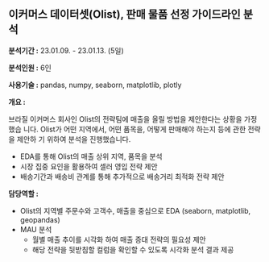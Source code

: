 ## 이커머스 데이터셋(Olist), 판매 물품 선정 가이드라인 분석
__분석기간 :__ 23.01.09. - 23.01.13. (5일)

__분석인원 :__ 6인

__사용기술 :__ pandas, numpy, seaborn, matplotlib, plotly

__개요 :__ 

브라질 이커머스 회사인 Olist의 전략팀에 매출을 올릴 방법을 제안한다는 상황을 가정했습
니다. Olist가 어떤 지역에서, 어떤 품목을, 어떻게 판매해야 하는지 등에 관한 전략을 제안하
기 위하여 분석을 진행했습니다.

- EDA를 통해 Olist의 매출 상위 지역, 품목을 분석
- 시장 집중 요인을 활용하여 셀러 영입 전략 제안
- 배송기간과 배송비 관계를 통해 추가적으로 배송거리 최적화 전략 제안

__담당역할 :__ 

- Olist의 지역별 주문수와 고객수, 매출을 중심으로 EDA (seaborn, matplotlib,
geopandas)
- MAU 분석
  - 월별 매출 추이를 시각화 하여 매출 증대 전략의 필요성 제안
  - 해당 전략을 뒷받침할 컬럼을 확인할 수 있도록 시각화 분석 결과 제공
